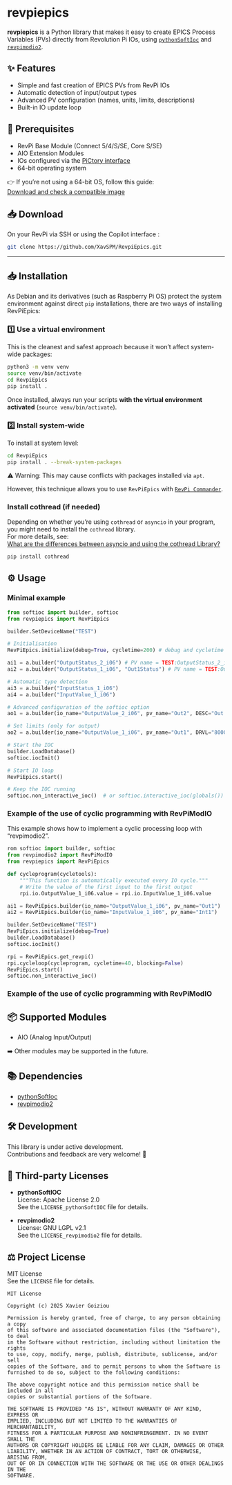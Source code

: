 
# revpiepics

**revpiepics** is a Python library that makes it easy to create EPICS Process Variables (PVs) directly from Revolution Pi IOs, using [`pythonSoftIoc`](https://github.com/DiamondLightSource/pythonSoftIOC) and [`revpimodio2`](https://revpimodio.org/en/homepage/).


## ✨ Features

- Simple and fast creation of EPICS PVs from RevPi IOs  
- Automatic detection of input/output types  
- Advanced PV configuration (names, units, limits, descriptions)  
- Built-in IO update loop



## 🧰 Prerequisites

- RevPi Base Module (Connect 5/4/S/SE, Core S/SE)  
- AIO Extension Modules  
- IOs configured via the [PiCtory interface](https://revolutionpi.com/documentation/pictory/)  
- 64-bit operating system
    
👉 If you’re not using a 64-bit OS, follow this guide:  
[Download and check a compatible image](https://revolutionpi.com/documentation/revpi-images/#download-and-check-image)


## 📥 Download

On your RevPi via SSH or using the Copilot interface :

```bash
git clone https://github.com/XavSPM/RevpiEpics.git
```

---

## 📥 Installation

As Debian and its derivatives (such as Raspberry Pi OS) protect the system environment against direct `pip` installations, there are two ways of installing RevPiEpics:

### 1️⃣ Use a virtual environment

This is the cleanest and safest approach because it won’t affect system-wide packages:

```bash
python3 -m venv venv
source venv/bin/activate
cd RevpiEpics
pip install .
```

Once installed, always run your scripts **with the virtual environment activated** (`source venv/bin/activate`).

### 2️⃣ Install system-wide

To install at system level:

```bash
cd RevpiEpics
pip install . --break-system-packages
```

⚠️ Warning: This may cause conflicts with packages installed via `apt`.

However, this technique allows you to use `RevPiEpics` with [`RevPi Commander`](https://revolutionpi.com/documentation/tutorials/python/).

### Install cothread (if needed)

Depending on whether you’re using `cothread` or `asyncio` in your program, you might need to install the `cothread` library.  
For more details, see:  
[What are the differences between asyncio and using the cothread Library?](https://diamondlightsource.github.io/pythonSoftIOC/master/explanations/asyncio-cothread-differences.html)

```bash
pip install cothread
```

## ⚙️ Usage

### Minimal example

```python
from softioc import builder, softioc
from revpiepics import RevPiEpics

builder.SetDeviceName("TEST")

# Initialisation 
RevPiEpics.initialize(debug=True, cycletime=200) # debug and cycletime are optional

ai1 = a.builder("OutputStatus_2_i06") # PV name = TEST:OutputStatus_2_i06
ai2 = a.builder("OutputStatus_1_i06", "Out1Status") # PV name = TEST:Out1Status

# Automatic type detection
ai3 = a.builder("InputStatus_1_i06")
ai4 = a.builder("InputValue_1_i06")

# Advanced configuration of the softioc option
ao1 = a.builder(io_name="OutputValue_2_i06", pv_name="Out2", DESC="Out 1", EGU="mV")  # Advanced config

# Set limits (only for output)
ao2 = a.builder(io_name="OutputValue_1_i06", pv_name="Out1", DRVL="8000", DRVH=19000)

# Start the IOC
builder.LoadDatabase()
softioc.iocInit()

# Start IO loop
RevPiEpics.start() 

# Keep the IOC running
softioc.non_interactive_ioc()  # or softioc.interactive_ioc(globals())
```

### Example of the use of cyclic programming with RevPiModIO

This example shows how to implement a cyclic processing loop with “revpimodio2”.

```python
rom softioc import builder, softioc
from revpimodio2 import RevPiModIO
from revpiepics import RevPiEpics

def cycleprogram(cycletools):
    """This function is automatically executed every IO cycle."""
    # Write the value of the first input to the first output
    rpi.io.OutputValue_1_i06.value = rpi.io.InputValue_1_i06.value

ai1 = RevPiEpics.builder(io_name="OutputValue_1_i06", pv_name="Out1")
ai2 = RevPiEpics.builder(io_name="InputValue_1_i06", pv_name="Int1")

builder.SetDeviceName("TEST")
RevPiEpics.initialize(debug=True)
builder.LoadDatabase()
softioc.iocInit()

rpi = RevPiEpics.get_revpi()
rpi.cycleloop(cycleprogram, cycletime=40, blocking=False)
RevPiEpics.start()
softioc.non_interactive_ioc()
```

### Example of the use of cyclic programming with RevPiModIO

## 📦 Supported Modules

- AIO (Analog Input/Output)

➡️ Other modules may be supported in the future.

## 📚 Dependencies

- [pythonSoftIoc](https://pypi.org/project/pythonSoftIOC/)  
- [revpimodio2](https://pypi.org/project/revpimodio2/)

## 🛠️ Development

This library is under active development.  
Contributions and feedback are very welcome! 🚀

## 📄 Third-party Licenses

- **pythonSoftIOC**  
  License: Apache License 2.0  
  See the `LICENSE_pythonSoftIOC` file for details.

- **revpimodio2**  
  License: GNU LGPL v2.1  
  See the `LICENSE_revpimodio2` file for details.

## ⚖️ Project License

MIT License  
See the `LICENSE` file for details.

```
MIT License

Copyright (c) 2025 Xavier Goiziou

Permission is hereby granted, free of charge, to any person obtaining a copy
of this software and associated documentation files (the "Software"), to deal
in the Software without restriction, including without limitation the rights
to use, copy, modify, merge, publish, distribute, sublicense, and/or sell
copies of the Software, and to permit persons to whom the Software is
furnished to do so, subject to the following conditions:

The above copyright notice and this permission notice shall be included in all
copies or substantial portions of the Software.

THE SOFTWARE IS PROVIDED "AS IS", WITHOUT WARRANTY OF ANY KIND, EXPRESS OR
IMPLIED, INCLUDING BUT NOT LIMITED TO THE WARRANTIES OF MERCHANTABILITY,
FITNESS FOR A PARTICULAR PURPOSE AND NONINFRINGEMENT. IN NO EVENT SHALL THE
AUTHORS OR COPYRIGHT HOLDERS BE LIABLE FOR ANY CLAIM, DAMAGES OR OTHER
LIABILITY, WHETHER IN AN ACTION OF CONTRACT, TORT OR OTHERWISE, ARISING FROM,
OUT OF OR IN CONNECTION WITH THE SOFTWARE OR THE USE OR OTHER DEALINGS IN THE
SOFTWARE.
```